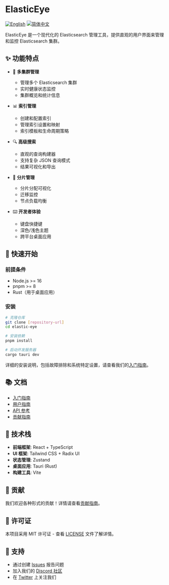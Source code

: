 # ElasticEye

[![English](https://img.shields.io/badge/lang-English-blue.svg)](README.md)
[![简体中文](https://img.shields.io/badge/语言-简体中文-blue.svg)](README.zh-CN.md)

ElasticEye 是一个现代化的 Elasticsearch 管理工具，提供直观的用户界面来管理和监控 Elasticsearch 集群。

## ✨ 功能特点

- 🚀 **多集群管理**
  - 管理多个 Elasticsearch 集群
  - 实时健康状态监控
  - 集群概览和统计信息

- 📊 **索引管理**
  - 创建和配置索引
  - 管理索引设置和映射
  - 索引模板和生命周期策略

- 🔍 **高级搜索**
  - 直观的查询构建器
  - 支持复杂 JSON 查询模式
  - 结果可视化和导出

- 💎 **分片管理**
  - 分片分配可视化
  - 迁移监控
  - 节点负载均衡

- ⌨️ **开发者体验**
  - 键盘快捷键
  - 深色/浅色主题
  - 跨平台桌面应用

## 🚀 快速开始

### 前提条件

- Node.js >= 16
- pnpm >= 8
- Rust（用于桌面应用）

### 安装

```bash
# 克隆仓库
git clone [repository-url]
cd elastic-eye

# 安装依赖
pnpm install

# 启动开发服务器
cargo tauri dev
```

详细的安装说明，包括故障排除和系统特定设置，请查看我们的[入门指南](docs/zh-CN/getting-started.md)。

## 📚 文档

- [入门指南](docs/zh-CN/getting-started.md)
- [用户指南](docs/zh-CN/user-guide.md)
- [API 参考](docs/zh-CN/api-reference.md)
- [贡献指南](docs/zh-CN/contributing.md)

## 🔧 技术栈

- **前端框架**: React + TypeScript
- **UI 框架**: Tailwind CSS + Radix UI
- **状态管理**: Zustand
- **桌面应用**: Tauri (Rust)
- **构建工具**: Vite

## 🤝 贡献

我们欢迎各种形式的贡献！详情请查看[贡献指南](docs/zh-CN/contributing.md)。

## 📝 许可证

本项目采用 MIT 许可证 - 查看 [LICENSE](LICENSE) 文件了解详情。

## 🌟 支持

- 通过创建 [Issues](issues) 报告问题
- 加入我们的 [Discord 社区](discord)
- 在 [Twitter](twitter) 上关注我们 